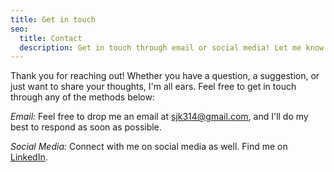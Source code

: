 ```yaml
---
title: Get in touch
seo:
  title: Contact
  description: Get in touch through email or social media! Let me know how I can help.
---
```


Thank you for reaching out! Whether you have a question, a suggestion, or just want to share your thoughts, I'm all ears. Feel free to get in touch through any of the methods below:

_Email:_
Feel free to drop me an email at [sjk314@gmail.com](mailto:sjk314@gmail.com), and I'll do my best to respond as soon as possible.

_Social Media:_
Connect with me on social media as well. Find me on [LinkedIn](https://www.linkedin.com/in/samantha-klasfeld/).

